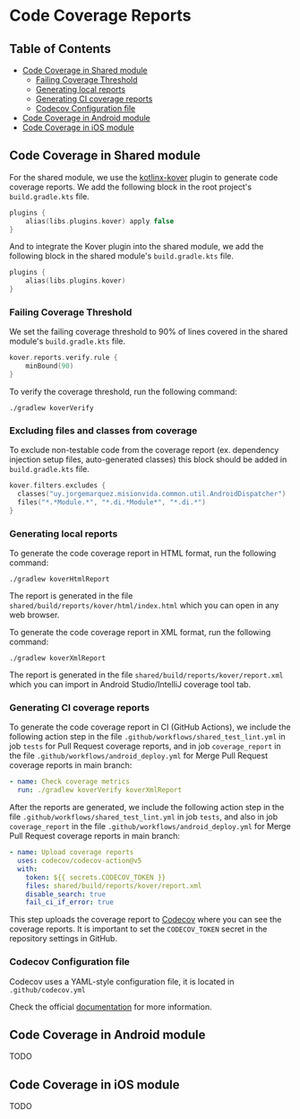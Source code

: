 # Code Coverage Reports

Table of Contents
-----------------

- [Code Coverage in Shared module](#code-coverage-in-shared-module)
    - [Failing Coverage Threshold](#failing-coverage-threshold)
    - [Generating local reports](#generating-local-reports)
    - [Generating CI coverage reports](#generating-ci-coverage-reports)
    - [Codecov Configuration file](#codecov-configuration-file)
- [Code Coverage in Android module](#code-coverage-in-android-module)
- [Code Coverage in iOS module](#code-coverage-in-ios-module)

## Code Coverage in Shared module

For the shared module, we use the [kotlinx-kover](https://github.com/Kotlin/kotlinx-kover) plugin to generate code coverage reports.
We add the following block in the root project's `build.gradle.kts` file.

```kotlin
plugins {
    alias(libs.plugins.kover) apply false
}
```

And to integrate the Kover plugin into the shared module, we add the following block in the shared module's `build.gradle.kts` file.

```kotlin 
plugins {
    alias(libs.plugins.kover)
}
```

### Failing Coverage Threshold

We set the failing coverage threshold to 90% of lines covered in the shared module's `build.gradle.kts` file.

```kotlin
kover.reports.verify.rule {
    minBound(90)
}
```

To verify the coverage threshold, run the following command:

```shell
./gradlew koverVerify
```

### Excluding files and classes from coverage

To exclude non-testable code from the coverage report (ex. dependency injection setup files, auto-generated classes)
this block should be added in `build.gradle.kts` file.

```kotlin
kover.filters.excludes {
  classes("uy.jorgemarquez.misionvida.common.util.AndroidDispatcher")
  files("*.*Module.*", "*.di.*Module*", "*.di.*")
}
```

### Generating local reports

To generate the code coverage report in HTML format, run the following command:

```shell
./gradlew koverHtmlReport
```

The report is generated in the file `shared/build/reports/kover/html/index.html` which you can open in any web browser.

To generate the code coverage report in XML format, run the following command:

```shell
./gradlew koverXmlReport
```

The report is generated in the file `shared/build/reports/kover/report.xml` which you can import in Android Studio/IntelliJ coverage tool tab.

### Generating CI coverage reports

To generate the code coverage report in CI (GitHub Actions), we include the following action step in
the file `.github/workflows/shared_test_lint.yml` in job `tests` for Pull Request coverage reports,
and in job `coverage_report` in the file `.github/workflows/android_deploy.yml` for Merge Pull Request
coverage reports in main branch:

```yaml
- name: Check coverage metrics
  run: ./gradlew koverVerify koverXmlReport
```

After the reports are generated, we include the following action step in the file `.github/workflows/shared_test_lint.yml`
in job `tests`, and also in job `coverage_report` in the file `.github/workflows/android_deploy.yml` for Merge Pull Request
coverage reports in main branch:

```yaml
- name: Upload coverage reports
  uses: codecov/codecov-action@v5
  with:
    token: ${{ secrets.CODECOV_TOKEN }}
    files: shared/build/reports/kover/report.xml
    disable_search: true
    fail_ci_if_error: true
```

This step uploads the coverage report to [Codecov](https://about.codecov.io/) where you can see the coverage reports.
It is important to set the `CODECOV_TOKEN` secret in the repository settings in GitHub.

### Codecov Configuration file

Codecov uses a YAML-style configuration file, it is located in `.github/codecov.yml`

Check the official [documentation](https://docs.codecov.com/docs/codecov-yaml) for more information.

## Code Coverage in Android module

TODO

## Code Coverage in iOS module

TODO